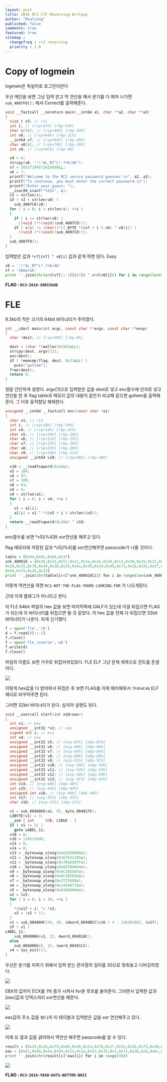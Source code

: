 ```yaml
---
layout: post
title: 2016 RC3 CTF Reversing Writeup
author: "Realsung"
published: false
comments: true
featured: true
sitemap :
  changefreq : rc3 reversing
  priority : 1.0
---
```


# Copy of logmein

logmein은 독일어로 로그인이란다

우선 메인을 보면 그냥 입력 받고 막 연산을 해서 분기를 다 헤쳐 나가면 `sub_4007F0();` 에서 Correct를 출력해준다.

```c
void __fastcall __noreturn main(__int64 a1, char **a2, char **a3)
{
  size_t v3; // rsi
  int i; // [rsp+3Ch] [rbp-54h]
  char s[36]; // [rsp+40h] [rbp-50h]
  int v6; // [rsp+64h] [rbp-2Ch]
  __int64 v7; // [rsp+68h] [rbp-28h]
  char v8[8]; // [rsp+70h] [rbp-20h]
  int v9; // [rsp+8Ch] [rbp-4h]

  v9 = 0;
  strcpy(v8, ":\"AL_RT^L*.?+6/46");
  v7 = 28537194573619560LL;
  v6 = 7;
  printf("Welcome to the RC3 secure password guesser.\n", a2, a3);
  printf("To continue, you must enter the correct password.\n");
  printf("Enter your guess: ");
  __isoc99_scanf("%32s", s);
  v3 = strlen(s);
  if ( v3 < strlen(v8) )
    sub_4007C0(v8);
  for ( i = 0; i < strlen(s); ++i )
  {
    if ( i >= strlen(v8) )
      ((void (*)(void))sub_4007C0)();
    if ( s[i] != (char)(*((_BYTE *)&v7 + i % v6) ^ v8[i]) )
      ((void (*)(void))sub_4007C0)();
  }
  sub_4007F0();
}
```

입력받은 값과 `*v7[i%7] ^ v8[i]` 값과 같게 하면 된다. Easy

```python
v8 = ':\"AL_RT^L*.?+6/46'
v7 = 'ebmarah'
print ''.join(chr(ord(v7[::-1][i%7]) ^ ord(v8[i])) for i in range(len(v8)))
```

**FLAG : `RC3-2016-XORISGUD`**



# FLE

9.3kb의 작은 크기의 64bit 바이너리가 주어졌다.

```c
int __cdecl main(int argc, const char **argv, const char **envp)
{
  char *dest; // [rsp+28h] [rbp-8h]

  dest = (char *)malloc(0x561uLL);
  strcpy(dest, argv[1]);
  enc(dest);
  if ( !memcmp(flag, dest, 0x23uLL) )
    puts("gottem");
  free(dest);
  return 0;
}
```

정말 간단하게 생겼다. argv[1]으로 입력받은 값을 dest로 넣고 enc함수에 인자로 넣고 연산을 한 후 flag table과 메모리 값의 내용이 같은지 비교해 같으면 gottem을 출력해준다. 그 이후 동적할당 해제한다.

```c
unsigned __int64 __fastcall enc(const char *a1)
{
  char v1; // r13
  int i; // [rsp+10h] [rbp-50h]
  int v4; // [rsp+14h] [rbp-4Ch]
  char v5; // [rsp+30h] [rbp-30h]
  char v6; // [rsp+31h] [rbp-2Fh]
  char v7; // [rsp+32h] [rbp-2Eh]
  char v8; // [rsp+33h] [rbp-2Dh]
  char v9; // [rsp+34h] [rbp-2Ch]
  unsigned __int64 v10; // [rsp+38h] [rbp-28h]

  v10 = __readfsqword(0x28u);
  v5 = 100;
  v6 = 97;
  v7 = 100;
  v8 = 63;
  v9 = 0;
  v4 = strlen(a1);
  for ( i = 0; i < v4; ++i )
  {
    v1 = a1[i];
    a1[i] = v1 ^ *(&v5 + i % strlen(&v5));
  }
  return __readfsqword(0x28u) ^ v10;
}
```

enc함수를 보면 *v5[i%4]와 xor연산을 해주고 있다. 

flag 메모리에 저장된 값과 *v5[i%4]를 xor연산해주면 passcode가 나올 것이다.

```python
table = [0x64,0x61,0x64,0x3f]
unk_400918 = [0x36,0x22,0x57,0x12,0x2a,0x2e,0x30,0x12,0x30,0x29,0x21,0x12,0x22,
0x2d,0x25,0x78,0x49,0x38,0x2b,0x6a,0x36,0x24,0x49,0x73,0x2b,0x2e,0x2f,0x76,0x2a,0x26,
0x49,0x79,0x2b,0x33]
print ''.join(chr(table[i%4]^unk_400918[i]) for i in range(len(unk_400918)))
```

이렇게 역연산을 하면 `RC3-NOT-THE-FLAG-YOURE-LOOKING-FOR` 가 나오게된다.

근데 이게 플래그가 아니라고 한다.

이 FLE 64bit 파일의 hex 값을 보면 마지막쪽에 GALF가 있는데 이걸 뒤집으면 FLAG가 되는데 이 바이너리를 뒤집으면 될 것 같았다. 이 hex 값을 전체 다 뒤집으면 32bit 바이너리가 나온다. 되게 신기했다.

```python
f = open('fle','rb')
d = f.read()[::-1]
f.close()
f = open('fle_reverse','wb')
f.write(d)
f.close()
```

파일의 이름도 보면 거꾸로 뒤집어져있었다. FLE ELF 그냥 문제 제목으로 힌트를 준셈이다. 

![](https://user-images.githubusercontent.com/32904385/62198637-f361b080-b3bc-11e9-9235-27a0c3951e7b.png)

이렇게 hex값을 다 받아와서 뒤집은 후 보면 FLAG를 이제 패치해줘서 `7F454C46` ELF 헤더로 바꾸어주면 된다. 

그러면 32bit 바이너리가 된다. 심지어 실행도 된다.

```c
void __usercall start(int a1@<eax>)
{
  int v1; // eax
  unsigned __int32 *v2; // eax
  signed int i; // ecx
  int v4; // eax
  unsigned __int32 v5; // [esp-6Ch] [ebp-6Ch]
  unsigned __int32 v6; // [esp-68h] [ebp-68h]
  unsigned __int32 v7; // [esp-64h] [ebp-64h]
  unsigned __int32 v8; // [esp-60h] [ebp-60h]
  unsigned __int32 v9; // [esp-5Ch] [ebp-5Ch]
  unsigned __int32 v10; // [esp-58h] [ebp-58h]
  unsigned __int32 v11; // [esp-54h] [ebp-54h]
  unsigned __int32 v12; // [esp-50h] [ebp-50h]
  unsigned __int32 v13; // [esp-4Ch] [ebp-4Ch]
  int v14; // [esp-48h] [ebp-48h]
  int v15; // [esp-44h] [ebp-44h]
  unsigned int v16; // [esp-40h] [ebp-40h]
  int v17; // [esp-3Ch] [ebp-3Ch]
  char v18; // [esp-1Ch] [ebp-1Ch]

  v1 = sub_8048066(a1, 55, byte_8048175);
  LOBYTE(v1) = 3;
  __asm { int     80h; LINUX - }
  if ( v1 != 31 )
    goto LABEL_11;
  v18 = 0;
  v16 = 134512640;
  v15 = 0;
  v14 = 0;
  v13 = _byteswap_ulong(0x61050000u);
  v12 = _byteswap_ulong(0x67631205u);
  v11 = _byteswap_ulong(0x7B1D507Fu);
  v10 = _byteswap_ulong(0x68764664u);
  v9 = _byteswap_ulong(0x6C1A5567u);
  v8 = _byteswap_ulong(0x6C1B2E6Au);
  v7 = _byteswap_ulong(0x3723608u);
  v6 = _byteswap_ulong(0x141A4719u);
  v5 = _byteswap_ulong(0x61684A64u);
  v2 = &v5;
  for ( i = 0; i < 30; ++i )
  {
    *(&v17 + i) ^= *v2;
    v2 = (v2 + 1);
  }
  v1 = sub_804804C(29, 30, &dword_8049BCC[v16 / 4 - 33628160], &v17);
  if ( v1 )
LABEL_11:
    sub_8048066(v1, 22, dword_80481AC);
  else
    sub_8048066(0, 15, &word_80481C2);
  v4 = sys_exit(1);
}
```

우선은 분기를 피하기 위해서 입력 받는 문자열의 길이를 30으로 맞춰놓고 디버깅하였다.

![](https://user-images.githubusercontent.com/32904385/62209203-eef4c200-b3d3-11e9-98be-969543d9d490.png)

EBX의 값까지 ECX를 1씩 증가 시켜서 for문 루프를 돌아준다. 그러면서 입력한 값과 [eax]값과 인덱스끼리 xor연산을 해준다. 

![](https://user-images.githubusercontent.com/32904385/62209201-ee5c2b80-b3d3-11e9-9a34-20afd9fe9072.png)

eax값의 주소 값을 보니까 이 테이블과 입력받은 값을 xor 연산해주고 있다.

![](https://user-images.githubusercontent.com/32904385/62211917-b3112b00-b3da-11e9-8903-1e553323fbf3.png)

이제 요 결과 값을 긁어와서 역연산 해주면 passcode를 알 수 있다.

```python
result = [0x33,0x2b,0x79,0x49,0x26,0x2a,0x76,0x2f,0x2e,0x2b,0x73,0x49,0x24,0x36,0x6a,0x2b,0x38,0x49,0x78,0x25,0x2d,0x22,0x12,0x21,0x29,0x30,0x12,0x30,0x2e,0x2a]
eax = [0x61,0x68,0x4a,0x64,0x14,0x1a,0x47,0x19,0x3,0x72,0x36,0x8,0x6c,0x1b,0x2e,0x6a,0x6c,0x1a,0x55,0x67,0x68,0x76,0x46,0x64,0x7b,0x1d,0x50,0x7f,0x67,0x63]
print ''.join(chr(result[i]^eax[i]) for i in range(30))
```

![](https://user-images.githubusercontent.com/32904385/62212543-e56f5800-b3db-11e9-9ecd-d573f53a810a.png)

**FLAG : `RC3-2016-YEAH-DATS-BETTER-BOII`**
